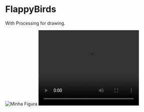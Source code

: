 # FlappyBirds
<p>With Processing for drawing.</p>
<img src="https://github.com/laulaiu/Particles/blob/master/2023-02-17-10-28-11.gif" alt="Minha Figura">
<video width="320" height="240" controls>
  <source src="[movie.mp4](https://github.com/laulaiu/FlappyBirds/blob/master/2023-04-12%2010-29-42.mkv)" type="video/mp4">
  <source src="movie.ogg" type="video/ogg">
  Your browser does not support the video tag.
</video>
